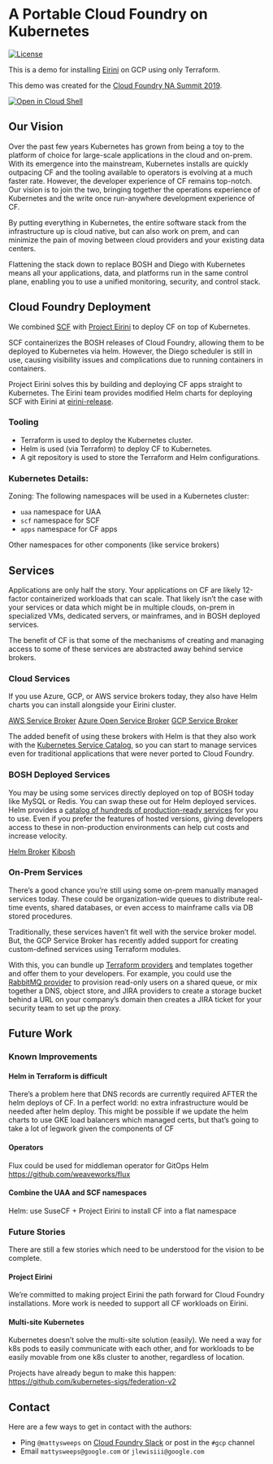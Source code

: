 # A Portable Cloud Foundry on Kubernetes

[![License](https://img.shields.io/badge/license-Apache%202.0-blue.svg)](https://opensource.org/licenses/Apache-2.0)

This is a demo for installing [Eirini](https://github.com/cloudfoundry-incubator/eirini) on GCP using only Terraform.

This demo was created for the [Cloud Foundry NA Summit 2019](https://www.cloudfoundry.org/event/nasummit2019/).

[![Open in Cloud Shell](https://gstatic.com/cloudssh/images/open-btn.svg)](https://console.cloud.google.com/cloudshell/editor?cloudshell_git_repo=https://github.com/GoogleCloudPlatform/graphite-talks&cloudshell_git_branch=cf-na-summit-2019&cloudshell_image=gcr.io/graphite-cloud-shell-images/cf-on-k8s&cloudshell_working_dir=cf-on-k8s&cloudshell_tutorial=tutorial.md&cloudshell_open_in_editor=terraform.tfvars)

## Our Vision

Over the past few years Kubernetes has grown from being a toy to the platform of choice for large-scale applications in the cloud and on-prem. With its emergence into the mainstream, Kubernetes installs are quickly outpacing CF and the tooling available to operators is evolving at a much faster rate. However, the developer experience of CF remains top-notch. Our vision is to join the two, bringing together the operations experience of Kubernetes and the write once run-anywhere development experience of CF.

By putting everything in Kubernetes, the entire software stack from the infrastructure up is cloud native, but can also work on prem, and can minimize the pain of moving between cloud providers and your existing data centers.

Flattening the stack down to replace BOSH and Diego with Kubernetes means all your applications, data, and platforms run in the same control plane, enabling you to use a unified monitoring, security, and control stack.

## Cloud Foundry Deployment

We combined [SCF](https://github.com/SUSE/scf) with [Project Eirini](https://github.com/cloudfoundry-incubator/eirini) to deploy CF on top of Kubernetes.

SCF containerizes the BOSH releases of Cloud Foundry, allowing them to be deployed to Kubernetes via helm. However, the Diego scheduler is still in use, causing visibility issues and complications due to running containers in containers.

Project Eirini solves this by building and deploying CF apps straight to Kubernetes. The Eirini team provides modified Helm charts for deploying SCF with Eirini at [eirini-release](https://github.com/cloudfoundry-incubator/eirini-release).

### Tooling

- Terraform is used to deploy the Kubernetes cluster.
- Helm is used (via Terraform) to deploy CF to Kubernetes.
- A git repository is used to store the Terraform and Helm configurations.

### Kubernetes Details:

Zoning:
The following namespaces will be used in a Kubernetes cluster:
- `uaa` namespace for UAA
- `scf` namespace for SCF
- `apps` namespace for CF apps

Other namespaces for other components (like service brokers)


## Services

Applications are only half the story. Your applications on CF are likely 12-factor containerized workloads that can scale. That likely isn’t the case with your services or data which might be in multiple clouds, on-prem in specialized VMs, dedicated servers, or mainframes, and in BOSH deployed services.

The benefit of CF is that some of the mechanisms of creating and managing access to some of these services are abstracted away behind service brokers.

### Cloud Services

If you use Azure, GCP, or AWS service brokers today, they also have Helm charts you can install alongside your Eirini cluster. 

[AWS Service Broker](https://github.com/awslabs/aws-servicebroker)
[Azure Open Service Broker](https://github.com/Azure/open-service-broker-azure)
[GCP Service Broker](https://github.com/GoogleCloudPlatform/gcp-service-broker)

The added benefit of using these brokers with Helm is that they also work with the [Kubernetes Service Catalog](https://svc-cat.io/), so you can start to manage services even for traditional applications that were never ported to Cloud Foundry.

### BOSH Deployed Services

You may be using some services directly deployed on top of BOSH today like MySQL or Redis. You can swap these out for Helm deployed services. Helm provides a [catalog of hundreds of production-ready services](https://hub.helm.sh/) for you to use. Even if you prefer the features of hosted versions, giving developers access to these in non-production environments can help cut costs and increase velocity.

[Helm Broker](https://github.com/google/helm-broker)
[Kibosh](https://github.com/cf-platform-eng/kibosh)

### On-Prem Services

There’s a good chance you’re still using some on-prem manually managed services today. These could be organization-wide queues to distribute real-time events, shared databases, or even access to mainframe calls via DB stored procedures.

Traditionally, these services haven’t fit well with the service broker model. But, the GCP Service Broker has recently added support for creating custom-defined services using Terraform modules.

With this, you can bundle up [Terraform providers](https://www.terraform.io/docs/providers/) and templates together and offer them to your developers. For example, you could use the [RabbitMQ provider](https://www.terraform.io/docs/providers/rabbitmq/index.html) to provision read-only users on a shared queue, or mix together a DNS, object store, and JIRA providers to create a storage bucket behind a URL on your company’s domain then creates a JIRA ticket for your security team to set up the proxy.

## Future Work

### Known Improvements

#### Helm in Terraform is difficult
There’s a problem here that DNS records are currently required AFTER the helm deploys of CF. In a perfect world: no extra infrastructure would be needed after helm deploy. This might be possible if we update the helm charts to use GKE load balancers which managed certs, but that’s going to take a lot of legwork given the components of CF

#### Operators
Flux could be used for middleman operator for GitOps Helm https://github.com/weaveworks/flux

#### Combine the UAA and SCF namespaces
Helm: use SuseCF + Project Eirini to install CF into a flat namespace

### Future Stories

There are still a few stories which need to be understood for the vision to be complete.

#### Project Eirini 

We’re committed to making project Eirini the path forward for Cloud Foundry installations. More work is needed to support all CF workloads on Eirini.

#### Multi-site Kubernetes

Kubernetes doesn’t solve the multi-site solution (easily). We need a way for k8s pods to easily communicate with each other, and for workloads to be easily movable from one k8s cluster to another, regardless of location.

Projects have already begun to make this happen:
https://github.com/kubernetes-sigs/federation-v2

## Contact

Here are a few ways to get in contact with the authors:
- Ping `@mattysweeps` on [Cloud Foundry Slack](https://cloudfoundry.slack.com/) or post in the `#gcp` channel
- Email `mattysweeps@google.com` or `jlewisiii@google.com`

